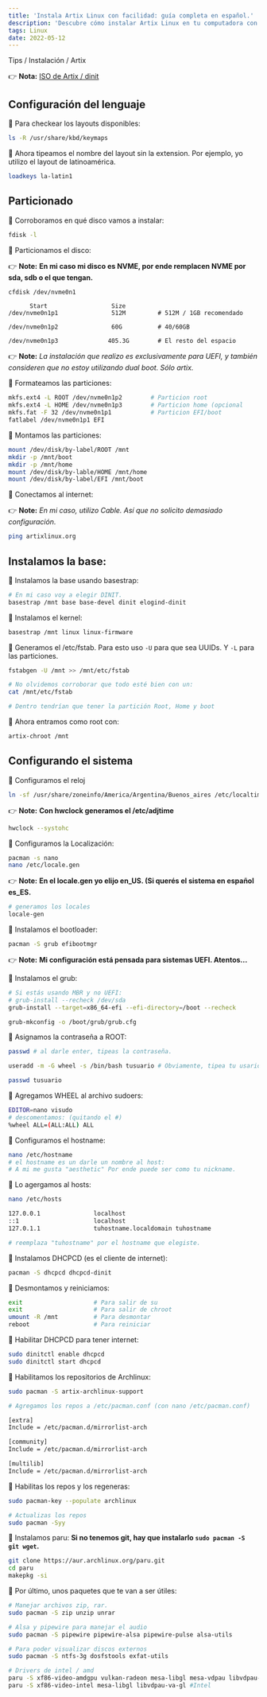 ```yaml
---
title: 'Instala Artix Linux con facilidad: guía completa en español.'
description: 'Descubre cómo instalar Artix Linux en tu computadora con esta guía sencilla y clara en español. Incluye consejos para sacar el máximo provecho de tu sistema.'
tags: Linux
date: 2022-05-12
---
```


Tips / Instalación / Artix

👉 **Nota:**
[ISO de Artix / dinit](https://iso.artixlinux.org/iso/artix-base-dinit-20220123-x86_64.iso)

## Configuración del lenguaje

🔅 Para checkear los layouts disponibles:

```bash
ls -R /usr/share/kbd/keymaps
```

🔅 Ahora tipeamos el nombre del layout sin la extension. Por ejemplo, yo utilizo
el layout de latinoamérica.

```bash
loadkeys la-latin1
```

## Particionado

🔅 Corroboramos en qué disco vamos a instalar:

```bash
fdisk -l
```

🔅 Particionamos el disco:

👉 **Note:** **En mi caso mi disco es NVME, por ende remplacen NVME por sda, sdb
o el que tengan.**

```bash
cfdisk /dev/nvme0n1
```

```
      Start                  Size
/dev/nvme0n1p1               512M         # 512M / 1GB recomendado

/dev/nvme0n1p2               60G          # 40/60GB

/dev/nvme0n1p3              405.3G        # El resto del espacio
```

👉 **Note:** <i>La instalación que realizo es exclusivamente para UEFI, y
también consideren que no estoy utilizando dual boot. Sólo artix.</i>

🔅 Formateamos las particiones:

```bash
mkfs.ext4 -L ROOT /dev/nvme0n1p2        # Particion root
mkfs.ext4 -L HOME /dev/nvme0n1p3        # Particion home (opcional
mkfs.fat -F 32 /dev/nvme0n1p1           # Particion EFI/boot
fatlabel /dev/nvme0n1p1 EFI
```

🔅 Montamos las particiones:

```bash
mount /dev/disk/by-label/ROOT /mnt
mkdir -p /mnt/boot
mkdir -p /mnt/home
mount /dev/disk/by-lable/HOME /mnt/home
mount /dev/disk/by-label/EFI /mnt/boot
```

🔅 Conectamos al internet:

👉 **Note:** <i>En mi caso, utilizo Cable. Así que no solicito demasiado
configuración.</i>

```bash
ping artixlinux.org
```

## Instalamos la base:

🔅 Instalamos la base usando basestrap:

```bash
# En mi caso voy a elegir DINIT.
basestrap /mnt base base-devel dinit elogind-dinit
```

🔅 Instalamos el kernel:

```bash
basestrap /mnt linux linux-firmware
```

🔅 Generamos el /etc/fstab. Para esto uso `-U` para que sea UUIDs. Y `-L` para
las particiones.

```bash
fstabgen -U /mnt >> /mnt/etc/fstab

# No olvidemos corroborar que todo esté bien con un:
cat /mnt/etc/fstab

# Dentro tendrían que tener la partición Root, Home y boot
```

🔅 Ahora entramos como root con:

```bash
artix-chroot /mnt
```

## Configurando el sistema

🔅 Configuramos el reloj

```bash
ln -sf /usr/share/zoneinfo/America/Argentina/Buenos_aires /etc/localtime  # Acá tenemos que poner la region/ciudad.
```

👉 **Note:** **Con hwclock generamos el /etc/adjtime**

```bash
hwclock --systohc
```

🔅 Configuramos la Localización:

```bash
pacman -s nano
nano /etc/locale.gen
```

👉 **Note:** **En el locale.gen yo elijo en_US. (Si querés el sistema en español
es_ES.**

```bash
# generamos los locales
locale-gen
```

🔅 Instalamos el bootloader:

```bash
pacman -S grub efibootmgr
```

👉 **Note:** **Mi configuración está pensada para sistemas UEFI. Atentos...**

🔅 Instalamos el grub:

```bash
# Si estás usando MBR y no UEFI:
# grub-install --recheck /dev/sda
grub-install --target=x86_64-efi --efi-directory=/boot --recheck

grub-mkconfig -o /boot/grub/grub.cfg
```

🔅 Asignamos la contraseña a ROOT:

```bash
passwd # al darle enter, tipeas la contraseña.

useradd -m -G wheel -s /bin/bash tusuario # Obviamente, tipea tu usario ahí!

passwd tusuario
```

🔅 Agregamos WHEEL al archivo sudoers:

```bash
EDITOR=nano visudo
# descomentamos: (quitando el #)
%wheel ALL=(ALL:ALL) ALL
```

🔅 Configuramos el hostname:

```bash
nano /etc/hostname
# el hostname es un darle un nombre al host:
# A mi me gusta "aesthetic" Por ende puede ser como tu nickname.
```

🔅 Lo agergamos al hosts:

```bash
nano /etc/hosts
```

```bash
127.0.0.1               localhost
::1                     localhost
127.0.1.1               tuhostname.localdomain tuhostname

# reemplaza "tuhostname" por el hostname que elegiste.
```

🔅 Instalamos DHCPCD (es el cliente de internet):

```bash
pacman -S dhcpcd dhcpcd-dinit
```

🔅 Desmontamos y reiniciamos:

```bash
exit                    # Para salir de su
exit                    # Para salir de chroot
umount -R /mnt          # Para desmontar
reboot                  # Para reiniciar
```

🔅 Habilitar DHCPCD para tener internet:

```bash
sudo dinitctl enable dhcpcd
sudo dinitctl start dhcpcd
```

🔅 Habilitamos los repositorios de Archlinux:

```bash
sudo pacman -S artix-archlinux-support

# Agregamos los repos a /etc/pacman.conf (con nano /etc/pacman.conf)

[extra]
Include = /etc/pacman.d/mirrorlist-arch

[community]
Include = /etc/pacman.d/mirrorlist-arch

[multilib]
Include = /etc/pacman.d/mirrorlist-arch
```

🔅 Habilitas los repos y los regeneras:

```bash
sudo pacman-key --populate archlinux

# Actualizas los repos
sudo pacman -Syy
```

🔅 Instalamos paru: **Si no tenemos git, hay que instalarlo
`sudo pacman -S git wget`.**

```bash
git clone https://aur.archlinux.org/paru.git
cd paru
makepkg -si
```

🔅 Por último, unos paquetes que te van a ser útiles:

```bash
# Manejar archivos zip, rar.
sudo pacman -S zip unzip unrar

# Alsa y pipewire para manejar el audio
sudo pacman -S pipewire pipewire-alsa pipewire-pulse alsa-utils

# Para poder visualizar discos externos
sudo pacman -S ntfs-3g dosfstools exfat-utils

# Drivers de intel / amd
paru -S xf86-video-amdgpu vulkan-radeon mesa-libgl mesa-vdpau libvdpau-va-gl libva-mesa-driver #AMD
paru -S xf86-video-intel mesa-libgl libvdpau-va-gl #Intel
```
